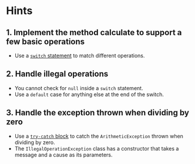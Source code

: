 # Hints

## 1. Implement the method calculate to support a few basic operations

- Use a [`switch` statement][switch-statement-docs] to match different operations.

## 2. Handle illegal operations

- You cannot check for `null` inside a `switch` statement.
- Use a `default` case for anything else at the end of the switch.

## 3. Handle the exception thrown when dividing by zero

- Use a [`try-catch` block][exception-handling-docs] to catch the `ArithmeticException` thrown when
  dividing by zero.
- The `IllegalOperationException` class has a constructor that takes a message and a cause as its
  parameters.

[switch-statement-docs]: https://docs.oracle.com/javase/tutorial/java/nutsandbolts/switch.html

[exception-handling-docs]: https://docs.oracle.com/javase/tutorial/essential/exceptions/handling.html
